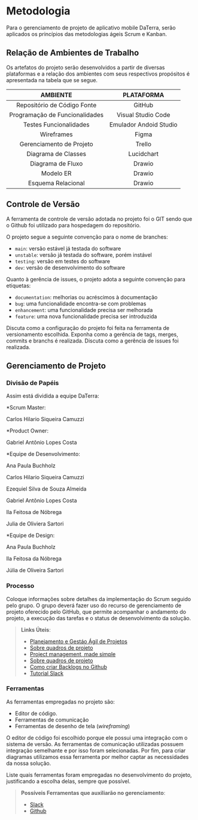 
# Metodologia

Para o gerenciamento de projeto de aplicativo mobile DaTerra, serão aplicados os princípios das metodologias ágeis Scrum e Kanban. 

## Relação de Ambientes de Trabalho

Os artefatos do projeto serão desenvolvidos a partir de diversas plataformas e a relação dos ambientes com seus respectivos propósitos é apresentada na tabela que se segue.   

AMBIENTE | PLATAFORMA |
|:---:|:---:|
| Repositório de Código Fonte | GitHub |
| Programação de Funcionalidades | Visual Studio Code |
| Testes Funcionalidades | Emulador Andoid Studio |
| Wireframes | Figma |
| Gerenciamento de Projeto | Trello |
| Diagrama de Classes | Lucidchart |
| Diagrama de Fluxo | Drawio |
| Modelo ER | Drawio |
| Esquema Relacional | Drawio |

## Controle de Versão

A ferramenta de controle de versão adotada no projeto foi o
GIT sendo que o Github foi utilizado para hospedagem do repositório.

O projeto segue a seguinte convenção para o nome de branches:

- `main`: versão estável já testada do software
- `unstable`: versão já testada do software, porém instável
- `testing`: versão em testes do software
- `dev`: versão de desenvolvimento do software

Quanto à gerência de issues, o projeto adota a seguinte convenção para
etiquetas:

- `documentation`: melhorias ou acréscimos à documentação
- `bug`: uma funcionalidade encontra-se com problemas
- `enhancement`: uma funcionalidade precisa ser melhorada
- `feature`: uma nova funcionalidade precisa ser introduzida

Discuta como a configuração do projeto foi feita na ferramenta de versionamento escolhida. Exponha como a gerência de tags, merges, commits e branchs é realizada. Discuta como a gerência de issues foi realizada.

## Gerenciamento de Projeto

### Divisão de Papéis
Assim está dividida a equipe DaTerra: 
 
*Scrum Master: 

Carlos Hilario Siqueira Camuzzi  


*Product Owner:  		 

Gabriel Antônio Lopes Costa 


*Equipe de Desenvolvimento:  

Ana Paula Buchholz		 

Carlos Hilario Siqueira Camuzzi 

Ezequiel Silva de Souza Almeida	 

Gabriel Antônio Lopes Costa	 

Ila Feitosa de Nóbrega 

Julia de Oliviera Sartori 

 
*Equipe de Design:  

Ana Paula Buchholz 

Ila Feitosa da Nóbrega 

Júlia de Oliveira Sartori 


### Processo

Coloque  informações sobre detalhes da implementação do Scrum seguido pelo grupo. O grupo deverá fazer uso do recurso de gerenciamento de projeto oferecido pelo GitHub, que permite acompanhar o andamento do projeto, a execução das tarefas e o status de desenvolvimento da solução.
 
> **Links Úteis**:
> - [Planejamento e Gestáo Ágil de Projetos](https://pucminas.instructure.com/courses/87878/pages/unidade-2-tema-2-utilizacao-de-ferramentas-para-controle-de-versoes-de-software)
> - [Sobre quadros de projeto](https://docs.github.com/pt/issues/organizing-your-work-with-project-boards/managing-project-boards/about-project-boards)
> - [Project management, made simple](https://github.com/features/project-management/)
> - [Sobre quadros de projeto](https://docs.github.com/pt/github/managing-your-work-on-github/about-project-boards)
> - [Como criar Backlogs no Github](https://www.youtube.com/watch?v=RXEy6CFu9Hk)
> - [Tutorial Slack](https://slack.com/intl/en-br/)

### Ferramentas

As ferramentas empregadas no projeto são:

- Editor de código.
- Ferramentas de comunicação
- Ferramentas de desenho de tela (_wireframing_)

O editor de código foi escolhido porque ele possui uma integração com o sistema de versão. As ferramentas de comunicação utilizadas possuem integração semelhante e por isso foram selecionadas. Por fim, para criar diagramas utilizamos essa ferramenta por melhor captar as necessidades da nossa solução.

Liste quais ferramentas foram empregadas no desenvolvimento do projeto, justificando a escolha delas, sempre que possível.
 
> **Possíveis Ferramentas que auxiliarão no gerenciamento**: 
> - [Slack](https://slack.com/)
> - [Github](https://github.com/)
